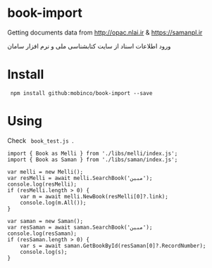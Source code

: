 # book-import

Getting documents data from http://opac.nlai.ir & https://samanpl.ir

ورود اطلاعات اسناد از سایت کتابشناسی ملی و نرم افزار سامان


# Install
<code> npm install github:mobinco/book-import --save </code>

# Using
Check <code> book_test.js </code>.

```
import { Book as Melli } from './libs/melli/index.js';
import { Book as Saman } from './libs/saman/index.js';

var melli = new Melli();
var resMelli = await melli.SearchBook('مبین');
console.log(resMelli);
if (resMelli.length > 0) {
    var m = await melli.NewBook(resMelli[0]?.link);
    console.log(m.All());
}

var saman = new Saman();
var resSaman = await saman.SearchBook('مبین');
console.log(resSaman);
if (resSaman.length > 0) {
    var s = await saman.GetBookById(resSaman[0]?.RecordNumber);
    console.log(s);
}
```
